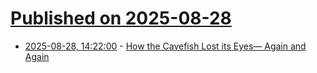 # [Published on 2025-08-28](index.md)

* [2025-08-28, 14:22:00](https://soylentnews.org/article.pl?sid=25/08/27/1449220&from=rss) - [How the Cavefish Lost its Eyes— Again and Again](https://soylentnews.org/article.pl?sid=25/08/27/1449220&from=rss)

